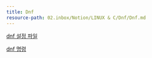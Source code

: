```yaml
---
title: Dnf
resource-path: 02.inbox/Notion/LINUX & C/Dnf/Dnf.md
---
```

[dnf 설정 파일](dnf%20설정%20파일.md)

[dnf 명령](dnf%20명령.md)